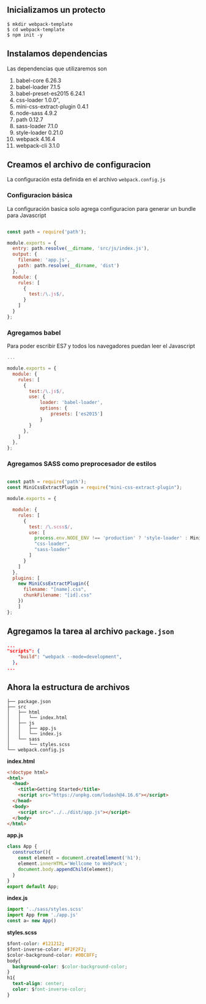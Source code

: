 ## Inicializamos un protecto
```terminal
$ mkdir webpack-template
$ cd webpack-template
$ npm init -y
```
## Instalamos dependencias
Las dependencias que utilizaremos son 

1. babel-core 6.26.3
2. babel-loader 7.1.5
3. babel-preset-es2015 6.24.1
4. css-loader 1.0.0",
5. mini-css-extract-plugin 0.4.1
6. node-sass 4.9.2
7. path 0.12.7
8. sass-loader 7.1.0
9. style-loader 0.21.0
10. webpack 4.16.4
11. webpack-cli 3.1.0

## Creamos el archivo de configuracion 

La configuración esta definida en el archivo `webpack.config.js`
### Configuracion básica
La configuración basica solo agrega configuracion para generar un bundle para Javascript
```javascript

const path = require('path');

module.exports = {
  entry: path.resolve(__dirname, 'src/js/index.js'),
  output: {
    filename: 'app.js',
    path: path.resolve(__dirname, 'dist')
  },
  module: {
    rules: [
      {
        test:/\.js$/,
      }
    ]
  }
};

```

### Agregamos babel
Para poder escribir ES7 y todos los navegadores puedan leer el Javascript
```javascript
...

module.exports = {
  module: {
    rules: [
      {
        test:/\.js$/,
        use: {
            loader: 'babel-loader',
            options: {
                presets: ['es2015']
            }
        }
      },
    ]
  },
};
```

### Agregamos SASS como preprocesador de estilos
```javascript

const path = require('path');
const MiniCssExtractPlugin = require("mini-css-extract-plugin"); 

module.exports = {

  module: {
    rules: [
      {
        test: /\.scss$/,
        use: [
          process.env.NODE_ENV !== 'production' ? 'style-loader' : MiniCssExtractPlugin.loader,
          "css-loader",
          "sass-loader"
        ] 
      }
    ]
  },
  plugins: [
    new MiniCssExtractPlugin({
      filename: "[name].css",
      chunkFilename: "[id].css"
    })
    ]
};
```

## Agregamos la tarea al archivo `package.json`

```json
...
"scripts": {
    "build": "webpack --mode=development",
  },
...
```

## Ahora la estructura de archivos
```terminal
├── package.json
├── src
│   ├── html
│   │   └── index.html
│   ├── js
│   │   ├── app.js
│   │   └── index.js
│   └── sass
│       └── styles.scss
└── webpack.config.js
```


**index.html**
```html
<!doctype html>
<html>
  <head>
    <title>Getting Started</title>
    <script src="https://unpkg.com/lodash@4.16.6"></script>
  </head>
  <body>
    <script src="../../dist/app.js"></script>
  </body>
</html>
```
**app.js**
```javascript
class App {
  constructor(){
    const element = document.createElement('h1');
    element.innerHTML='Wellcome to WebPack';
    document.body.appendChild(element);
  }
}
export default App;  
```
**index.js**
```javascript
import '../sass/styles.scss'
import App from './app.js'
const a= new App()
```
**styles.scss**
```css
$font-color: #121212;
$font-inverse-color: #F2F2F2;
$color-background-color: #0BC8FF;
body{
  background-color: $color-background-color;
}
h1{
  text-align: center;
  color: $font-inverse-color;
}
```







